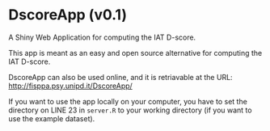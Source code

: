 # DscoreApp (v0.1)

A Shiny Web Application for computing the IAT D-score. 

This app is meant as an easy and open source alternative for computing the IAT 
D-score.

DscoreApp can also be used online, and it is retriavable at the URL: http://fisppa.psy.unipd.it/DscoreApp/

If you want to use the app locally on your computer, you have to set the 
directory on LINE 23 in `server.R` to your working directory (if you want to use
the example dataset). 

